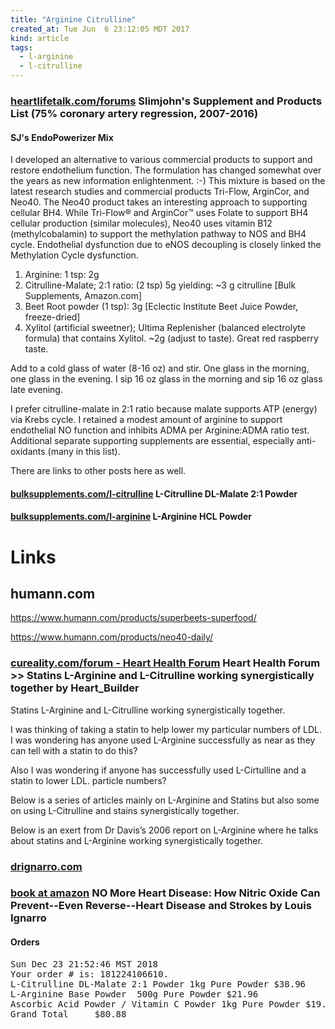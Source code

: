 ```yaml
---
title: "Arginine Citrulline"
created_at: Tue Jun  6 23:12:05 MDT 2017
kind: article
tags:
  - l-arginine
  - l-citrulline
---
```


<h3>
  <a href="http://www.heartlifetalk.com/forums/default.aspx?g=posts&m=81307#post81307" target="_blank">heartlifetalk.com/forums</a>
  Slimjohn's Supplement and Products List (75% coronary artery regression, 2007-2016)
</h3>

<h4>SJ's EndoPowerizer Mix</h4>

I developed an alternative to various commercial products to support
and restore endothelium function. The formulation has changed somewhat
over the years as new information enlightenment. :-) This mixture is
based on the latest research studies and commercial products Tri-Flow,
ArginCor, and Neo40. The Neo40 product takes an interesting approach to
supporting cellular BH4. While Tri-Flow® and ArginCor™ uses Folate to
support BH4 cellular production (similar molecules), Neo40 uses vitamin
B12 (methylcobalamin) to support the methylation pathway to NOS and BH4
cycle. Endothelial dysfunction due to eNOS decoupling is closely linked
the Methylation Cycle dysfunction.

<ol>
  <li>Arginine: 1 tsp: 2g</li>
  <li>Citrulline-Malate; 2:1 ratio: (2 tsp) 5g yielding: ~3 g citrulline [Bulk Supplements, Amazon.com]</li>
  <li>Beet Root powder (1 tsp): 3g [Eclectic Institute Beet Juice Powder, freeze-dried]</li>
  <li>Xylitol (artificial sweetner); Ultima Replenisher (balanced electrolyte formula) that contains Xylitol. ~2g (adjust to taste). Great red raspberry taste.</li>
</ol>

Add to a cold glass of water (8-16 oz) and stir. One glass in the morning,
one glass in the evening. I sip 16 oz glass in the morning and sip 16
oz glass late evening.

I prefer citrulline-malate in 2:1 ratio because malate supports ATP
(energy) via Krebs cycle. I retained a modest amount of arginine to
support endothelial NO function and inhibits ADMA per Arginine:ADMA
ratio test. Additional separate supporting supplements are essential,
especially anti-oxidants (many in this list).

There are links to other posts here as well.

<h4>
  <a href="https://www.bulksupplements.com/l-citrulline-dl-malate-623.html" target="_blank">bulksupplements.com/l-citrulline</a>
  L-Citrulline DL-Malate 2:1 Powder
</h4>

<h4>
  <a href="https://www.bulksupplements.com/l-arginine-hcl.html" target="_blank">bulksupplements.com/l-arginine</a>
  L-Arginine HCL Powder
</h4>

<h1>Links</h1>

<h2>humann.com</h2>

https://www.humann.com/products/superbeets-superfood/

https://www.humann.com/products/neo40-daily/

<h3>
  <a href="https://www.cureality.com/forum/topics.aspx?ID=6591" target="_blank">cureality.com/forum - Heart Health Forum</a>
  Heart Health Forum >> Statins L-Arginine and L-Citrulline working synergistically together by Heart_Builder
</h3>

Statins L-Arginine and L-Citrulline working synergistically together.

I was thinking of taking a statin to help lower my particular numbers
of LDL. I was wondering has anyone used L-Arginine successfully as near
as they can tell with a statin to do this?

Also I was wondering if anyone has successfully used L-Cirtulline and
a statin to lower LDL. particle numbers?

Below is a series of articles mainly on L-Arginine and Statins but also
some on using L-Citrulline and stains synergistically together.

Below is an exert from Dr Davis’s 2006 report on L-Arginine where he
talks about statins and L-Arginine working synergistically together.

<h3>
  <a href="http://www.drignarro.com/" target="_blank">drignarro.com</a>
</h3>

<h3>
  <a href="https://www.amazon.com/More-Heart-Disease-Prevent-Even-Reverse-Heart/dp/0312335822" target="_blank">book at amazon</a>
  NO More Heart Disease: How Nitric Oxide Can Prevent--Even Reverse--Heart Disease and Strokes by Louis Ignarro
</h3>

<h4>Orders</h4>

<pre>
Sun Dec 23 21:52:46 MST 2018
Your order # is: 181224106610.
L-Citrulline DL-Malate 2:1 Powder 1kg Pure Powder $38.96
L-Arginine Base Powder 	500g Pure Powder $21.96
Ascorbic Acid Powder / Vitamin C Powder 1kg Pure Powder $19.96
Grand Total 	$80.88
<pre>

<!--
html boilerplate
<a href="" target="_blank"></a>
<a name=""></a>
<img src="" width="400px">
<ul>
  <li></li>
</ul>
<pre>
</pre>
<pre><code>
</code></pre>
<math xmlns='http://www.w3.org/1998/Math/MathML' display='block'>
</math>
-->
